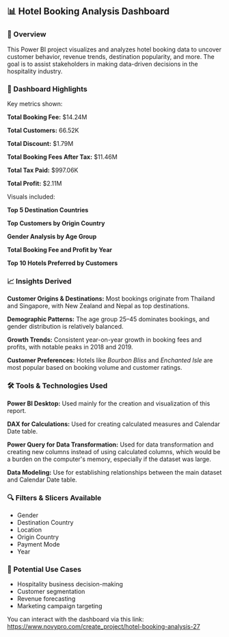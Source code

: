 ## 📊 Hotel Booking Analysis Dashboard

### 📌 Overview

This Power BI project visualizes and analyzes hotel booking data to uncover customer behavior, revenue trends, destination popularity, and more. The goal is to assist stakeholders in making data-driven decisions in the hospitality industry.

### 🧩 Dashboard Highlights

Key metrics shown:

 **Total Booking Fee:** \$14.24M
 
 **Total Customers:** 66.52K
 
 **Total Discount:** \$1.79M
 
 **Total Booking Fees After Tax:** \$11.46M
 
 **Total Tax Paid:** \$997.06K
 
 **Total Profit:** \$2.11M
 

Visuals included:

 **Top 5 Destination Countries**
 
 **Top Customers by Origin Country**
 
 **Gender Analysis by Age Group**
 
 **Total Booking Fee and Profit by Year**
 
 **Top 10 Hotels Preferred by Customers**
 

### 📈 Insights Derived

 **Customer Origins & Destinations:** Most bookings originate from Thailand and Singapore, with New Zealand and Nepal as top destinations.
 
 **Demographic Patterns:** The age group 25–45 dominates bookings, and gender distribution is relatively balanced.
 
 **Growth Trends:** Consistent year-on-year growth in booking fees and profits, with notable peaks in 2018 and 2019.
 
 **Customer Preferences:** Hotels like *Bourbon Bliss* and *Enchanted Isle* are most popular based on booking volume and customer ratings.

### 🛠️ Tools & Technologies Used

 **Power BI Desktop:** Used mainly for the creation and visualization of this report.
 
 **DAX for Calculations:** Used for creating calculated measures and Calendar Date table.
 
 **Power Query for Data Transformation:** Used for data transformation and creating new columns instead of using calculated columns, which would be a burden on the computer's memory, especially if the dataset was large.
 
 **Data Modeling:** Use for establishing relationships between the main dataset and Calendar Date table.


### 🔍 Filters & Slicers Available

* Gender
* Destination Country
* Location
* Origin Country
* Payment Mode
* Year

### 📌 Potential Use Cases

* Hospitality business decision-making
* Customer segmentation
* Revenue forecasting
* Marketing campaign targeting

You can interact with the dashboard via this link: 
https://www.novypro.com/create_project/hotel-booking-analysis-27

